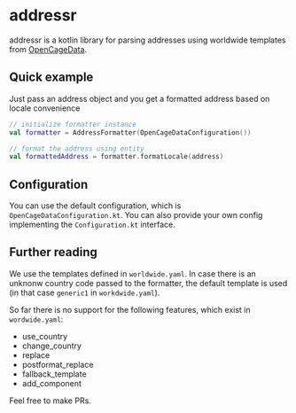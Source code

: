 # addressr

addressr is a kotlin library for parsing addresses using worldwide templates from [OpenCageData](https://github.com/OpenCageData/address-formatting).

## Quick example
Just pass an address object and you get a formatted address based on locale convenience

```kotlin
// initialize formatter instance
val formatter = AddressFormatter(OpenCageDataConfiguration())

// format the address using entity
val formattedAddress = formatter.formatLocale(address)
```

## Configuration

You can use the default configuration, which is ```OpenCageDataConfiguration.kt```. You can also provide your own config
implementing the ```Configuration.kt``` interface.

## Further reading

We use the templates defined in ```worldwide.yaml```. In case there is an unknonw country code passed to the formatter, 
the default template is used (in that case ```generic1``` in ```workdwide.yaml```).

So far there is no support for the following features, which exist in ```wordwide.yaml```:
* use_country
* change_country
* replace
* postformat_replace
* fallback_template
* add_component

Feel free to make PRs.
